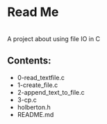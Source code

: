 <h1>Read Me</h1>
<br>
A project about using file IO in C
<br>
<h2>Contents:</h2>
<ul>
	<li>0-read_textfile.c</li>
	<li>1-create_file.c</li>
	<li>2-append_text_to_file.c</li>
	<li>3-cp.c</li>
	<li>holberton.h</li>
	<li>README.md</li>
</ul>